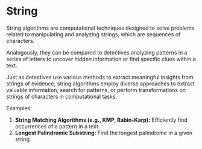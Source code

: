 # String

String algorithms are computational techniques designed to solve problems related to manipulating and analyzing strings, which are sequences of characters.

Analogously, they can be compared to detectives analyzing patterns in a series of letters to uncover hidden information or find specific clues within a text.

Just as detectives use various methods to extract meaningful insights from strings of evidence, string algorithms employ diverse approaches to extract valuable information, search for patterns, or perform transformations on strings of characters in computational tasks.

Examples:

1. **String Matching Algorithms (e.g., KMP, Rabin-Karp):** Efficiently find occurrences of a pattern in a text.
2. **Longest Palindromic Substring:** Find the longest palindrome in a given string.
